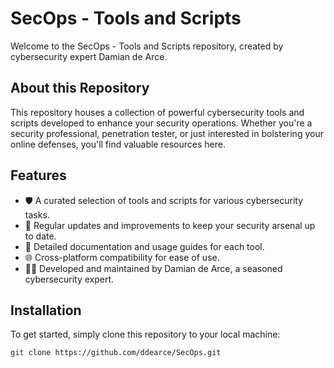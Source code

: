 # SecOps - Tools and Scripts

Welcome to the SecOps - Tools and Scripts repository, created by cybersecurity expert Damian de Arce.

## About this Repository

This repository houses a collection of powerful cybersecurity tools and scripts developed to enhance your security operations. Whether you're a security professional, penetration tester, or just interested in bolstering your online defenses, you'll find valuable resources here.

## Features

- 🛡️ A curated selection of tools and scripts for various cybersecurity tasks.
- 🚀 Regular updates and improvements to keep your security arsenal up to date.
- 💼 Detailed documentation and usage guides for each tool.
- 🌐 Cross-platform compatibility for ease of use.
- 🧑‍💻 Developed and maintained by Damian de Arce, a seasoned cybersecurity expert.

## Installation

To get started, simply clone this repository to your local machine:

```bash
git clone https://github.com/ddearce/SecOps.git
